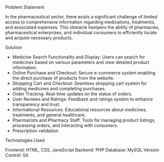 Problem Statement

In the pharmaceutical sector, there exists a significant challenge of limited access to comprehensive information regarding medications, treatments, and associated expenses. 
This obstacle hampers the ability of pharmacies, pharmaceutical enterprises, and individual consumers to efficiently locate and acquire necessary products.

Solution 

* Medicine Search Functionality and Display: Users can search for medicines based on various parameters and view detailed product information.
* Online Purchase and Checkout: Secure e-commerce system enabling the direct purchase of products from the website.
* Shopping Cart and Checkout: Seamless shopping cart system for adding medicines and completing purchases.
* Order Tracking: Real-time updates on the status of orders.
* User Reviews and Ratings: Feedback and ratings system to enhance transparency and trust.
* Informational Resources: Educational resources about medicines, treatments, and general healthcare.
* Pharmacists and Pharmacy Staff: Tools for managing product listings, processing orders, and interacting with consumers.
* Prescription validation

Technologies Used

Frontend: HTML, CSS, JavaScript
Backend: PHP
Database: MySQL
Version Control: Git
